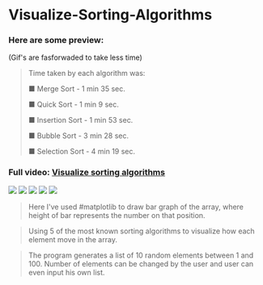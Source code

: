 # Visualize-Sorting-Algorithms

### Here are some preview:
(Gif's are fasforwaded to take less time)

> Time taken by each algorithm was:
>
>■ Merge Sort - 1 min 35 sec.
>
>■ Quick Sort - 1 min 9 sec.
>
>■ Insertion Sort - 1 min 53 sec.
>
>■ Bubble Sort - 3 min 28 sec.
>
>■ Selection Sort - 4 min 19 sec.

### Full video: [Visualize sorting algorithms](https://www.linkedin.com/posts/karan-owalekar_matplotlib-sorting-algorithm-activity-6672215760267554816-_WP3)

![](https://media.giphy.com/media/eJ94PHZfVgcrr2mjhm/giphy.gif) ![](https://media.giphy.com/media/Pnmtixxxcts3dSds8z/giphy.gif) ![](https://media.giphy.com/media/f4UwzPMulIIISW26K2/giphy.gif) ![](https://media.giphy.com/media/llILxBX6gRAi1Ls4rc/giphy.gif) ![](https://media.giphy.com/media/MEdCbLrhtAO9auQvq6/giphy.gif)

> Here I've used #matplotlib to draw bar graph of the array, where height of bar represents the number on that position.

> Using 5 of the most known sorting algorithms to visualize how each element move in the array.

> The program generates a list of 10 random elements between 1 and 100.
Number of elements can be changed by the user and user can even input his own list.
